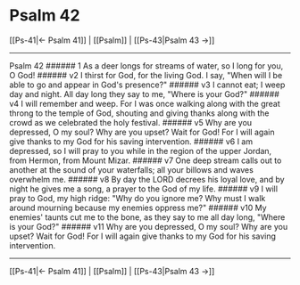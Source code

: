 # Psalm 42

[[Ps-41|← Psalm 41]] | [[Psalm]] | [[Ps-43|Psalm 43 →]]
***

Psalm 42 ###### 1 As a deer longs for streams of water, so I long for you, O God! ###### v2 I thirst for God, for the living God. I say, "When will I be able to go and appear in God's presence?" ###### v3 I cannot eat; I weep day and night. All day long they say to me, "Where is your God?" ###### v4 I will remember and weep. For I was once walking along with the great throng to the temple of God, shouting and giving thanks along with the crowd as we celebrated the holy festival. ###### v5 Why are you depressed, O my soul? Why are you upset? Wait for God! For I will again give thanks to my God for his saving intervention. ###### v6 I am depressed, so I will pray to you while in the region of the upper Jordan, from Hermon, from Mount Mizar. ###### v7 One deep stream calls out to another at the sound of your waterfalls; all your billows and waves overwhelm me. ###### v8 By day the LORD decrees his loyal love, and by night he gives me a song, a prayer to the God of my life. ###### v9 I will pray to God, my high ridge: "Why do you ignore me? Why must I walk around mourning because my enemies oppress me?" ###### v10 My enemies' taunts cut me to the bone, as they say to me all day long, "Where is your God?" ###### v11 Why are you depressed, O my soul? Why are you upset? Wait for God! For I will again give thanks to my God for his saving intervention.

***
[[Ps-41|← Psalm 41]] | [[Psalm]] | [[Ps-43|Psalm 43 →]]
